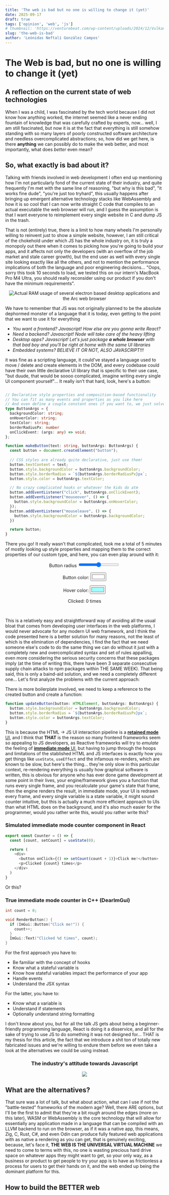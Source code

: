 ```yaml
---
title: 'The web is bad but no one is willing to change it (yet)'
date: 2025-09-17
draft: true
tags: ['opinion', 'web', 'js']
# thumbnail: 'https://venturebeat.com/wp-content/uploads/2024/12/Vulkan-1.4-16by9.jpg?w=1024?w=1200&strip=all'
slug: 'the-web-is-bad'
author: 'Leónidas Neftalí González Campos'
---
```

# The Web is bad, but no one is willing to change it (yet)
## A reflection on the current state of web technologies

When I was a child, I was fascinated by the tech world because I did not know how anything worked, the internet seemed like a never ending fountain of knowledge that was carefully crafted by experts, now... well, I am still fascinated, but now it is at the fact that everything is still somehow standing with so many layers of poorly constructed software architecture and needless overcomplicated abstractions; so, how did we get here, is there **anything** we can possibly do to make the web better, and most importantly, what does *better* even mean?

## So, what exactly is **bad** about it?

Talking with friends involved in web development I often end up mentioning how I'm not particularly fond of the current state of their industry, and quite frequently I'm met with the same line of reasoning, "but why is this bad", "it works fine dude", "you're just too tryhard", this usually happens after bringing up emergent alternative technology stacks like WebAssembly and how it is so cool that I can now write straight C code that compiles to an actual executable the web browser will run, and I guess the assumption is that I want everyone to reimplement every single website in C and dump JS in the trash.

That is not (entirely) true, there is a limit to how many wheels I'm personally willing to reinvent just to show a simple website, however, I am still critical of the chokehold under which JS has the whole industry on, it is truly a monopoly out there when it comes to picking how you're going to build your apps, and it affects not only the developers (with an overflow of the job market and stale career growth), but the end user as well with every single site looking exactly like all the others, and not to mention the performance implications of both the language and poor engineering decisions... "Oops, sorry this took 10 seconds to load, we tested this on our intern's MacBook Pro M4 Ultra, you should really reconsider using our product if you don't have the minimum requirements".

<center>
  <img 
    src="https://i.postimg.cc/kXT7tpN3/Insane-RAM-usage.png" 
    alt="Actual RAM usage of several electron based desktop applications and the Arc web browser"
    style="max-width: 50vw; max-height: 50vh; aspect-ratio: 1 / 1; object-fit: contain;"
  />
</center>


 We have to remember that JS was not originally planned to be the absolute dephormed monster of a language that it is today, even getting to the point that we want to use it for everything


  - *You want a frontend? Javascript! How else are you gonna write React?*
  - *Need a backend? Javascript! Node will take care of the heavy lifting*
  - *Desktop apps? Javascript! Let's just package **a whole browser** with that bad boy and you'll be right at home with the same UI libraries*
  - *Embedded systems? BELIEVE IT OR NOT, ALSO JAVASCRIPT!!!*

it was fine as a scripting language, it could've stayed a language used to move / delete and create elements in the DOM, and every codebase could have their own little declarative UI library that is specific to their use case, "but duude, that would be soooo complicated, imagine writing every single UI component yourself"... It really isn't that hard, look, here's a button:

```ts

// Declarative style properties and composition-based functionality
// You can fit as many events and properties as you like here
// And even define a couple constant ones if you want to, we just solved CSS
type ButtonArgs = {
  backgroundColor: string;
  onHoverColor: string;
  textColor: string;
  borderRadiusPx: number
  onClickEvent: (args: any) => void;
};

function makeButton(text: string, buttonArgs: ButtonArgs) {
  const button = document.createElement("button");
  
  // CSS styles are already quite declarative, just use them!
  button.textContent = text;
  button.style.backgroundColor = buttonArgs.backgroundColor;
  button.style.borderRadius = `${buttonArgs.borderRadiusPx}px`;
  button.style.color = buttonArgs.textColor;

  // No crazy complicated hooks or whatever the kids do atm
  button.addEventListener("click", buttonArgs.onClickEvent);
  button.addEventListener("mouseover", () => {
    button.style.backgroundColor = buttonArgs.onHoverColor;
  });
  button.addEventListener("mouseleave", () => {
    button.style.backgroundColor = buttonArgs.backgroundColor;
  })

  return button;
}
```

There you go! It really wasn't that complicated, took me a total of 5 minutes of mostly looking up style properties and mapping them to the correct properties of our custom type, and here, you can even play around with it:
<center>
<div id="root">

  <div class="slidecontainer">
    <label for="radiusRange">
      Button radius
    </label>
    <input type="range" min="1" max="100" value="50" class="slider" id="radiusRange">
  </div>
  
  <label for="backColor">Button color:</label>
  <input type="color" id="backColor" value="#ffffff">
  
  <label for="hoverColor">Hover color:</label>
  <input type="color" id="hoverColor" value="#a0ffff">
  <p id="clickedLabel"> Clicked: 0 times </p>

</div>
</center>

<script>
function makeButton(text, buttonArgs) {
  const button = document.createElement("button");
  
  // CSS styles are already quite declarative, just use them!
  button.textContent = text;
  button.style.border = "1px";
  button.style.backgroundColor = buttonArgs.backgroundColor;
  button.style.borderRadius = `${buttonArgs.borderRadiusPx}px`;
  button.style.color = buttonArgs.textColor;

  // No crazy complicated hooks or whatever the kids do atm
  button.addEventListener("click", buttonArgs.onClickEvent);
  button.addEventListener("mouseover", () => {
    button.style.backgroundColor = buttonArgs.onHoverColor;
  });
  button.addEventListener("mouseleave", () => {
    button.style.backgroundColor = buttonArgs.backgroundColor;
  })

  return button;
}

function updateButton(button, buttonArgs) {
  button.style.backgroundColor = buttonArgs.backgroundColor;
  button.style.borderRadius = `${buttonArgs.borderRadiusPx}px`;
  button.style.color = buttonArgs.textColor;
}

let clicked = 0;
let buttonData = {
  backgroundColor: backColor.value,
  onHoverColor: hoverColor.value,
  textColor: "black",
  borderRadiusPx: radiusRange.value / 10,
  onClickEvent: (args) => {
   clicked++;
   clickedLabel.innerHTML = `Clicked ${clicked} times`
  }
};

let button = makeButton("Hi there", buttonData);
document.getElementById("radiusRange").oninput = function () {
  buttonData.borderRadiusPx = this.value / 10;
  updateButton(button, buttonData);
}

document.getElementById("backColor").oninput= function () {
  buttonData.backgroundColor = this.value;
  updateButton(button, buttonData);
}

document.getElementById("hoverColor").oninput= function () {
  buttonData.onHoverColor = this.value;
  updateButton(button, buttonData);
}


root.appendChild(button);
</script>
<br/>

This is a relatively easy and straightforward way of avoiding all the usual bloat that comes from developing user interfaces in the web platforms, I would never advocate for any modern UI web framework, and I think the code presented here is a better solution for many reasons, not the least of which is the elimination of dependencies, I find the fact that we need someone else's code to do the same thing we can do without it just with a completely new and overcomplicated syntax and set of rules appalling, even more considering the serious security concerns that these packages imply (at the time of writing this, there have been 3 separate consecutive supply chain attacks to npm packages within THE SAME WEEK).
That being said, this is only a baind-aid solution, and we need a completely different one... Let's first analyze the problems with the current approach:

There is more boilerplate involved, we need to keep a reference to the created button and create a function:

```ts
function updateButton(button: HTMLElement, buttonArgs: ButtonArgs) {
  button.style.backgroundColor = buttonArgs.backgroundColor;
  button.style.borderRadius = `${buttonArgs.borderRadiusPx}px`;
  button.style.color = buttonArgs.textColor;
}
```
This is because the HTML -> JS UI interaction pipeline is a [**retained mode** UI](https://learn.microsoft.com/en-us/windows/win32/learnwin32/retained-mode-versus-immediate-mode), and I think that **THAT** is the reason so many frontend frameworks seem so appealing to JS developers, as Reactive frameworks will try to *emulate* the feeling of [**immediate mode** UI](https://learn.microsoft.com/en-us/windows/win32/learnwin32/retained-mode-versus-immediate-mode), but having to jump through the hoops and limitations of the stablished HTML and JS interfaces is exactly how you get things like `useState`, `useEffect` and the infamous re-renders, which are known to be slow, but here's the thing... they're only slow in this particular context, re-rendering everything is usually how graphical software is written, this is obvious for anyone who has ever done game development at some point in their lives, your engine/framework gives you a function that runs every single frame, and you recalculate your game's state that frame, then the engine renders the result, in immediate mode, your UI is redrawn every frame, and every single variable is a state variable, it might sound counter intuitive, but this is actually a much more efficient approach to UIs than what HTML does on the background, and it's also much easier for the programmer, would you rather write this, would you rather write this?

### Simulated immediate mode counter component in React
```ts
export const Counter = () => {
  const [count, setCount] = useState(0);

  return (
    <div>
      <button onClick={() => setCount(count + 1)}>Click me!</button>
      <p>Clicked {count} times</p>
    </div>
  )
}
```

Or this?

### True immediate mode counter in C++ (DearImGui)
```cpp
int count = 0;

void RenderButton() {
  if (ImGui::Button("Click me!")) {
    count++;
  }
  ImGui::Text("Clicked %d times", count);
}
```

For the first approach you have to:
- Be familiar with the concept of hooks
- Know what a stateful variable is
- Know how stateful variables impact the performance of your app
- Handle events
- Understand the JSX syntax

For the latter, you have to:
- Know what a variable is
- Understand if statements
- Optionally understand string formatting

I don't know about you, but for all the talk JS gets about being a beginner-friendly programming language, React is doing it a disservice, and all for the sake of trying to use JS to do something it was not designed for... THAT is my thesis for this article, the fact that we introduce a shit ton of totally new fabricated issues and we're willing to endure them before we even take a look at the alternatives we could be using instead.

<center>
  <h3>The industry's attitude towards Javascript</h3>
  <img 
    src="https://media.istockphoto.com/id/177274989/photo/brute-force.jpg?s=612x612&w=0&k=20&c=l2FuhygvCLFy9s_0NJU-UaHHTent0Wn90CryUEVaXsc=" 
    style="max-width: 50vw; max-height: 50vh; aspect-ratio: 1 / 1; object-fit: contain;"
  />
</center>

## What are the alternatives?
That sure was a lot of talk, but what about action, what can I use if not the "battle-tested" frameworks of the modern age?
Well, there ARE options, but I'll be the first to admit that they're a bit *rough* around the edges (more on this later), WASM or WebAssembly is the core technology that will allow for essentially any application made in a language that can be compiled with an LLVM backend to run on the browser, as if it was a native app, this means, Zig, C, Rust, C#, and even Odin can produce fully featured web applications with as native a rendering as you can get, that is genuinely exciting, because, let's face it, **THE WEB IS THE UNIVERSAL VIRTUAL MACHINE** we need to come to terms with this, no one is wasting precious hard drive space on whatever apps they might want to get, so your only way, as a business or product to get people to try your app is to have as frictionless a process for users to get their hands on it, and the web ended up being the dominant platform for this.

## How to build the BETTER web

